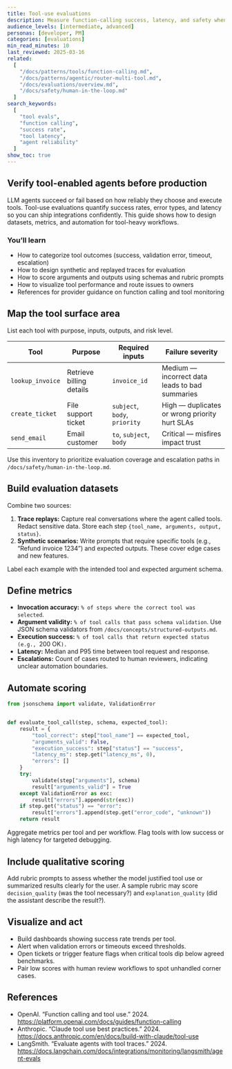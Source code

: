 ```yaml
---
title: Tool-use evaluations
description: Measure function-calling success, latency, and safety when models invoke tools in workflows.
audience_levels: [intermediate, advanced]
personas: [developer, PM]
categories: [evaluations]
min_read_minutes: 10
last_reviewed: 2025-03-16
related:
  [
    "/docs/patterns/tools/function-calling.md",
    "/docs/patterns/agentic/router-multi-tool.md",
    "/docs/evaluations/overview.md",
    "/docs/safety/human-in-the-loop.md"
  ]
search_keywords:
  [
    "tool evals",
    "function calling",
    "success rate",
    "tool latency",
    "agent reliability"
  ]
show_toc: true
---
```


## Verify tool-enabled agents before production

LLM agents succeed or fail based on how reliably they choose and execute tools. Tool-use evaluations quantify success rates, error types, and latency so you can ship integrations confidently. This guide shows how to design datasets, metrics, and automation for tool-heavy workflows.

### You’ll learn
- How to categorize tool outcomes (success, validation error, timeout, escalation)
- How to design synthetic and replayed traces for evaluation
- How to score arguments and outputs using schemas and rubric prompts
- How to visualize tool performance and route issues to owners
- References for provider guidance on function calling and tool monitoring

## Map the tool surface area

List each tool with purpose, inputs, outputs, and risk level.

| Tool | Purpose | Required inputs | Failure severity |
| --- | --- | --- | --- |
| `lookup_invoice` | Retrieve billing details | `invoice_id` | Medium — incorrect data leads to bad summaries |
| `create_ticket` | File support ticket | `subject`, `body`, `priority` | High — duplicates or wrong priority hurt SLAs |
| `send_email` | Email customer | `to`, `subject`, `body` | Critical — misfires impact trust |

Use this inventory to prioritize evaluation coverage and escalation paths in `/docs/safety/human-in-the-loop.md`.

## Build evaluation datasets

Combine two sources:

1. **Trace replays:** Capture real conversations where the agent called tools. Redact sensitive data. Store each step `{tool_name, arguments, output, status}`.
2. **Synthetic scenarios:** Write prompts that require specific tools (e.g., “Refund invoice 1234”) and expected outputs. These cover edge cases and new features.

Label each example with the intended tool and expected argument schema.

## Define metrics

- **Invocation accuracy:** `% of steps where the correct tool was selected`.
- **Argument validity:** `% of tool calls that pass schema validation`. Use JSON schema validators from `/docs/concepts/structured-outputs.md`.
- **Execution success:** `% of tool calls that return expected status (e.g., `200 OK`).`
- **Latency:** Median and P95 time between tool request and response.
- **Escalations:** Count of cases routed to human reviewers, indicating unclear automation boundaries.

## Automate scoring

```python
from jsonschema import validate, ValidationError


def evaluate_tool_call(step, schema, expected_tool):
    result = {
        "tool_correct": step["tool_name"] == expected_tool,
        "arguments_valid": False,
        "execution_success": step["status"] == "success",
        "latency_ms": step.get("latency_ms", 0),
        "errors": []
    }
    try:
        validate(step["arguments"], schema)
        result["arguments_valid"] = True
    except ValidationError as exc:
        result["errors"].append(str(exc))
    if step.get("status") == "error":
        result["errors"].append(step.get("error_code", "unknown"))
    return result
```

Aggregate metrics per tool and per workflow. Flag tools with low success or high latency for targeted debugging.

## Include qualitative scoring

Add rubric prompts to assess whether the model justified tool use or summarized results clearly for the user. A sample rubric may score `decision_quality` (was the tool necessary?) and `explanation_quality` (did the assistant describe the result?).

## Visualize and act

- Build dashboards showing success rate trends per tool.
- Alert when validation errors or timeouts exceed thresholds.
- Open tickets or trigger feature flags when critical tools dip below agreed benchmarks.
- Pair low scores with human review workflows to spot unhandled corner cases.

## References

- OpenAI. “Function calling and tool use.” 2024. <https://platform.openai.com/docs/guides/function-calling>
- Anthropic. “Claude tool use best practices.” 2024. <https://docs.anthropic.com/en/docs/build-with-claude/tool-use>
- LangSmith. “Evaluate agents with tool traces.” 2024. <https://docs.langchain.com/docs/integrations/monitoring/langsmith/agent-evals>
